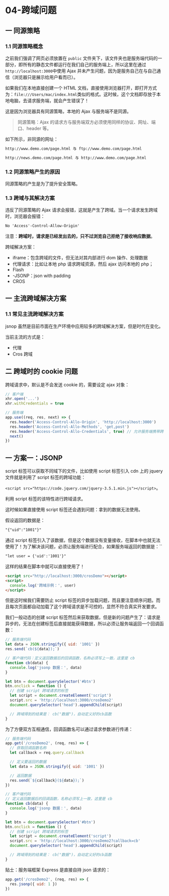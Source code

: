 # 04-跨域问题

## 一 同源策略

### 1.1 同源策略概念

之前我们强调了网页必须放置在 `public` 文件夹下，该文件夹也是服务端代码的一部分，即所有的静态文件都运行在我们自己的服务端上，所以这里在通过 `http://localhost:3000`中使用 Ajax 并未产生问题，因为是服务自己在与自己通信（浏览器只是展示给用户看而已）。

如果我们在本地直接创建一个 HTML 文档，直接使用浏览器打开，即打开方式为：`file:///Users/mac/index.html`类似的格式。这时候，这个文档即存放于本地电脑，去请求服务端，就会产生错误了！

这是因为浏览器具有同源策略，本地的 Ajax 与服务端不是同源。

> 同源策略：Ajax 的请求方与服务端双方必须使用同样的协议、网址、端口、header 等。

如下所示，非同源的网址：

```txt
http://www.demo.com/page.html 与 ftp://www.demo.com/page.html

http://news.demo.com/page.html 与 http://www.demo.com/page.html
```

### 1.2 同源策略产生的原因

同源策略的产生是为了提升安全策略。

### 1.3 跨域与其解决方案

违反了同源策略的 Ajax 请求会报错，这就是产生了跨域。当一个请求发生跨域时，浏览器会报错：

```txt
No 'Access'-Control-Allow-Origin'
```

注意：**跨域时，请求是已经发出去的，只不过浏览自己拒绝了接收响应数据**。

跨域解决方案：

- iframe：包含跨域的文件，但无法对其内部进行 dom 操作、处理数据
- 代理请求：比如让本地 php 请求跨域资源，然后 ajax 访问本地的 php；
- Flash
- -JSONP：json with padding
- CROS

## 一 主流跨域解决方案

### 1.1 常见主流跨域解决方案

jsnop 虽然是目前市面在生产环境中应用较多的跨域解决方案，但是时代在变化。

当前主流的方式是：

- 代理
- Cros 跨域

## 二 跨域时的 cookie 问题

跨域请求中，默认是不会发送 cookie 的，需要设定 ajax 对象：

```js
// 客户端
xhr.open('...')
xhr.withCredentials = true

// 服务端
app.use((req, res, next) => {
  res.header('Access-Control-Allo-Origin', 'http://localhost:3000')
  res.header('Access-Control-Allo-Methods', 'get,post')
  res.header('Access-Control-Allo-Credentials', true) // 允许服务端携带跨域cookie
  next()
})
```

## 一 方案一：JSONP

script 标签可以获取不同域下的文件，比如使用 script 标签引入 cdn 上的 jquery 文件就是利用了 script 标签的跨域功能：

`<script src="https://code.jquery.com/jquery-3.5.1.min.js"></script>`。

利用 script 标签的该特性进行跨域请求。

这时候如果直接使用 script 标签还会遇到问题：拿到的数据无法使用。

假设返回的数据是：

```txt
"{"uid":"1001"}"
```

通过 script 标签引入了该数据，但是这个数据没有变量接收，在脚本中也就无法使用了！为了解决该问题，必须让服务端进行配合，如果服务端返回的数据是：``

```txt
"let user = {'uid':'1001'}"
```

这样的结果在脚本中就可以直接使用了！

```html
<script src="http://localhost:3000/crosDemo"></script>
<script>
  console.log('跨域示例：', user)
</script>
```

但是这时候我们需要防止 script 标签的异步加载问题，而且要注意顺序问题。而且每次页面都自动加载了这个跨域请求是不可控的，显然不符合真实开发要求。

我们一般动态的创建 script 标签然后来获取数据，但是新的问题产生了：请求是异步的，无法在创建标签后直接就能获得数据，所以必须让服务端返回一个回调函数：

```js
// 服务端代码
let data = JSON.stringify({ uid: '1001' })
res.send(`cb(${data});`)

// 客户端代码：定义返回数据后的回调函数，名称必须写上一致，这里是 cb
function cb(data) {
  console.log('jsonp 数据：', data)
}

let btn = document.querySelector('#btn')
btn.onclick = function () {
  // 创建 script 跨域请求的标签
  let script = document.createElement('script')
  script.src = 'http://localhost:3000/crosDemo2'
  document.querySelector('head').appendChild(script)

  // 跨域得到的结果是： cb("数据")，自动定义好的cb函数
}
```

为了方便双方互相通信，回调函数名可以通过请求参数进行传递：

```js
// 服务端代码
app.get('/crosDemo2', (req, res) => {
  // 获取回调函数名称
  let callback = req.query.callback

  // 定义要返回的数据
  let data = JSON.stringify({ uid: '1001' })

  // 返回数据
  res.send(`${callback}(${data});`)
})

// 客户端代码
// 定义返回数据后的回调函数，名称必须写上一致，这里是 cb
function cb(data) {
  console.log('jsonp 数据：', data)
}

let btn = document.querySelector('#btn')
btn.onclick = function () {
  // 创建 script 跨域请求的标签
  let script = document.createElement('script')
  script.src = 'http://localhost:3000/crosDemo2?callback=cb'
  document.querySelector('head').appendChild(script)

  // 跨域得到的结果是： cb("数据")，自动定义好的cb函数
}
```

贴士：服务端框架 Express 是直接自持 json 请求的：

```js
app.get('/crosDemo2', (req, res) => {
  res.jsonp({ uid: 1 })
})
```
